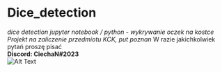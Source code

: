 # Dice_detection
*dice detection jupyter notebook / python - wykrywanie oczek na kostce*  
_Projekt na zaliczenie przedmiotu KCK, put poznan_
W razie jakichkolwiek pytań proszę pisać  
**Discord: CiechaN#2023**  
![Alt Text](https://i.imgur.com/weLWBHP.gif)
